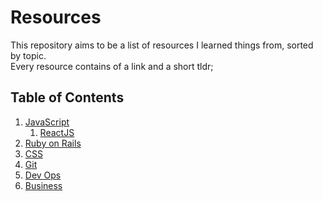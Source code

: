 # Resources
This repository aims to be a list of resources I learned things from, sorted by topic.  
Every resource contains of a link and a short tldr;

## Table of Contents
1. [JavaScript](https://github.com/Plsr/resources/blob/master/JavaScript/JavaScript.md)
    1. [ReactJS](https://github.com/Plsr/resources/blob/master/JavaScript/ReactJS.md)
2. [Ruby on Rails](./ruby-on-rails)
3. [CSS](https://github.com/Plsr/resources/blob/master/CSS/CSS.md)
4. [Git](https://github.com/Plsr/resources/blob/master/Git/git.md)
5. [Dev Ops](https://github.com/Plsr/resources/tree/master/dev-ops)
6. [Business](https://github.com/Plsr/resources/tree/master/business)
